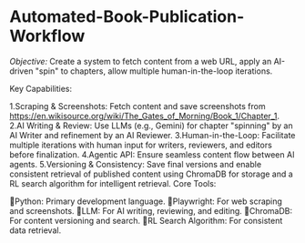 # Automated-Book-Publication-Workflow


*Objective:* Create a system to fetch content from a web URL, apply an AI-driven "spin" to chapters, allow multiple human-in-the-loop iterations. 

Key Capabilities:

1.Scraping & Screenshots: Fetch content and save screenshots from https://en.wikisource.org/wiki/The_Gates_of_Morning/Book_1/Chapter_1.
2.AI Writing & Review: Use LLMs (e.g., Gemini) for chapter "spinning" by an AI Writer and refinement by an AI Reviewer.
3.Human-in-the-Loop: Facilitate multiple iterations with human input for writers, reviewers, and editors before finalization.
4.Agentic API: Ensure seamless content flow between AI agents.
5.Versioning & Consistency: Save final versions and enable consistent retrieval of published content using ChromaDB for storage and a RL search algorithm for intelligent retrieval.
Core Tools:

Python: Primary development language.
Playwright: For web scraping and screenshots.
LLM: For AI writing, reviewing, and editing.
ChromaDB: For content versioning and search.
RL Search Algorithm: For consistent data retrieval.
